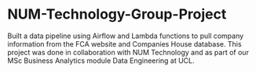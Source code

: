 # NUM-Technology-Group-Project


Built a data pipeline using Airflow and Lambda functions to pull company information from the FCA website and Companies House database. This project was done in collaboration with NUM Technology and as part of our MSc Business Analytics module Data Engineering at UCL.  
